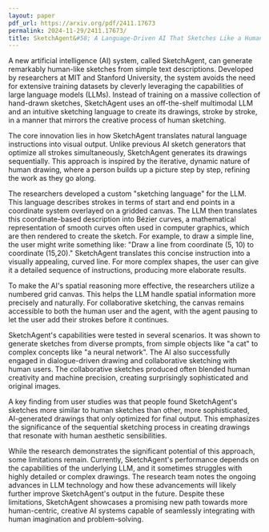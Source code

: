 ```yaml
---
layout: paper
pdf_url: https://arxiv.org/pdf/2411.17673
permalink: 2024-11-29/2411.17673/
title: SketchAgent&#58; A Language-Driven AI That Sketches Like a Human
---
```

A new artificial intelligence (AI) system, called SketchAgent, can generate remarkably human-like sketches from simple text descriptions.  Developed by researchers at MIT and Stanford University, the system avoids the need for extensive training datasets by cleverly leveraging the capabilities of large language models (LLMs).  Instead of training on a massive collection of hand-drawn sketches, SketchAgent uses an off-the-shelf multimodal LLM and an intuitive sketching language to create its drawings, stroke by stroke, in a manner that mirrors the creative process of human sketching.

The core innovation lies in how SketchAgent translates natural language instructions into visual output. Unlike previous AI sketch generators that optimize all strokes simultaneously, SketchAgent generates its drawings sequentially.  This approach is inspired by the iterative, dynamic nature of human drawing, where a person builds up a picture step by step, refining the work as they go along.

The researchers developed a custom "sketching language" for the LLM. This language describes strokes in terms of start and end points in a coordinate system overlayed on a gridded canvas.  The LLM then translates this coordinate-based description into Bézier curves, a mathematical representation of smooth curves often used in computer graphics, which are then rendered to create the sketch. For example, to draw a simple line, the user might write something like: "Draw a line from coordinate (5, 10) to coordinate (15,20)." SketchAgent translates this concise instruction into a visually appealing, curved line.  For more complex shapes, the user can give it a detailed sequence of instructions, producing more elaborate results.

To make the AI's spatial reasoning more effective, the researchers utilize a numbered grid canvas. This helps the LLM handle spatial information more precisely and naturally. For collaborative sketching, the canvas remains accessible to both the human user and the agent, with the agent pausing to let the user add their strokes before it continues.

SketchAgent's capabilities were tested in several scenarios.  It was shown to generate sketches from diverse prompts, from simple objects like "a cat" to complex concepts like "a neural network".  The AI also successfully engaged in dialogue-driven drawing and collaborative sketching with human users.  The collaborative sketches produced often blended human creativity and machine precision, creating surprisingly sophisticated and original images.

A key finding from user studies was that people found SketchAgent's sketches more similar to human sketches than other, more sophisticated, AI-generated drawings that only optimized for final output.  This emphasizes the significance of the sequential sketching process in creating drawings that resonate with human aesthetic sensibilities.

While the research demonstrates the significant potential of this approach, some limitations remain.  Currently, SketchAgent's performance depends on the capabilities of the underlying LLM, and it sometimes struggles with highly detailed or complex drawings. The research team notes the ongoing advances in LLM technology and how these advancements will likely further improve SketchAgent's output in the future. Despite these limitations, SketchAgent showcases a promising new path towards more human-centric, creative AI systems capable of seamlessly integrating with human imagination and problem-solving.